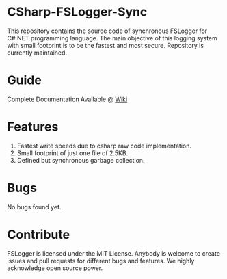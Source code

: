 # CSharp-FSLogger-Sync
This repository contains the source code of synchronous FSLogger for C#.NET programming language. The main objective of this logging system with small footprint is to be the fastest and most secure. Repository is currently maintained.
# Guide
Complete Documentation Available @ [Wiki](https://github.com/FSLogger/CSharp-FSLogger-Sync/wiki)
# Features
1. Fastest write speeds due to csharp raw code implementation.
2. Small footprint of just one file of 2.5KB.
3. Defined but synchronous garbage collection.
# Bugs
No bugs found yet.
# Contribute
FSLogger is licensed under the MIT License. Anybody is welcome to create issues and pull requests for different bugs and features. We highly acknowledge open source power.
